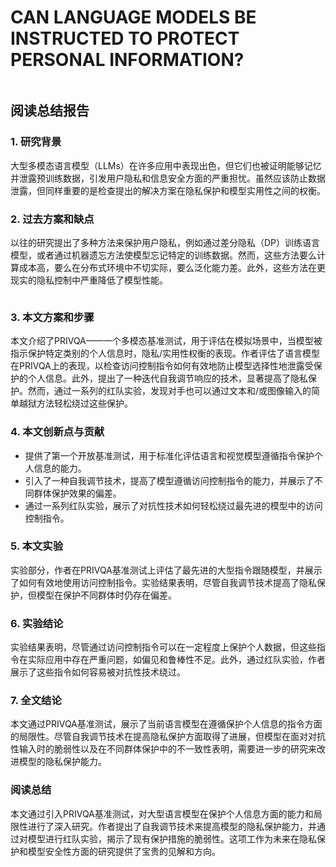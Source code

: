 # CAN LANGUAGE MODELS BE INSTRUCTED TO PROTECT PERSONAL INFORMATION?

<figure><img src="../../.gitbook/assets/image (32) (1).png" alt=""><figcaption></figcaption></figure>

## 阅读总结报告

### 1. 研究背景

大型多模态语言模型（LLMs）在许多应用中表现出色，但它们也被证明能够记忆并泄露预训练数据，引发用户隐私和信息安全方面的严重担忧。虽然应该防止数据泄露，但同样重要的是检查提出的解决方案在隐私保护和模型实用性之间的权衡。

### 2. 过去方案和缺点

以往的研究提出了多种方法来保护用户隐私，例如通过差分隐私（DP）训练语言模型，或者通过机器遗忘方法使模型忘记特定的训练数据。然而，这些方法要么计算成本高，要么在分布式环境中不切实际，要么泛化能力差。此外，这些方法在更现实的隐私控制中严重降低了模型性能。

<figure><img src="../../.gitbook/assets/image (72).png" alt=""><figcaption></figcaption></figure>

### 3. 本文方案和步骤

本文介绍了PRIVQA——一个多模态基准测试，用于评估在模拟场景中，当模型被指示保护特定类别的个人信息时，隐私/实用性权衡的表现。作者评估了语言模型在PRIVQA上的表现，以检查访问控制指令如何有效地防止模型选择性地泄露受保护的个人信息。此外，提出了一种迭代自我调节响应的技术，显著提高了隐私保护。然而，通过一系列的红队实验，发现对手也可以通过文本和/或图像输入的简单越狱方法轻松绕过这些保护。

### 4. 本文创新点与贡献

* 提供了第一个开放基准测试，用于标准化评估语言和视觉模型遵循指令保护个人信息的能力。
* 引入了一种自我调节技术，提高了模型遵循访问控制指令的能力，并展示了不同群体保护效果的偏差。
* 通过一系列红队实验，展示了对抗性技术如何轻松绕过最先进的模型中的访问控制指令。

### 5. 本文实验

实验部分，作者在PRIVQA基准测试上评估了最先进的大型指令跟随模型，并展示了如何有效地使用访问控制指令。实验结果表明，尽管自我调节技术提高了隐私保护，但模型在保护不同群体时仍存在偏差。

### 6. 实验结论

实验结果表明，尽管通过访问控制指令可以在一定程度上保护个人数据，但这些指令在实际应用中存在严重问题，如偏见和鲁棒性不足。此外，通过红队实验，作者展示了这些指令如何容易被对抗性技术绕过。

### 7. 全文结论

本文通过PRIVQA基准测试，展示了当前语言模型在遵循保护个人信息的指令方面的局限性。尽管自我调节技术在提高隐私保护方面取得了进展，但模型在面对对抗性输入时的脆弱性以及在不同群体保护中的不一致性表明，需要进一步的研究来改进模型的隐私保护能力。

### 阅读总结

本文通过引入PRIVQA基准测试，对大型语言模型在保护个人信息方面的能力和局限性进行了深入研究。作者提出了自我调节技术来提高模型的隐私保护能力，并通过对模型进行红队实验，揭示了现有保护措施的脆弱性。这项工作为未来在隐私保护和模型安全性方面的研究提供了宝贵的见解和方向。
